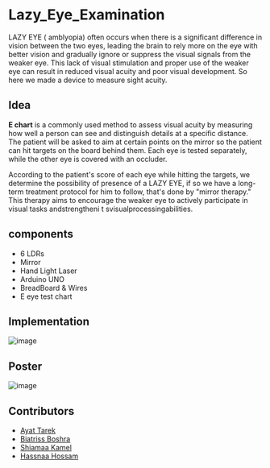 # Lazy_Eye_Examination
<p> LAZY EYE ( amblyopia) often occurs when there is a significant difference in vision between the two eyes, leading the brain to rely more on the eye with better vision and gradually ignore or suppress the visual signals from the weaker eye. This lack of visual stimulation and proper use of the weaker eye can result in reduced visual acuity and poor visual development. So here we made a device to measure sight acuity.</p>

 ## Idea 
<p> <b>E chart</b> is a commonly used method to assess visual acuity by measuring how well a person can see and distinguish details at a specific distance.
The patient will be asked to aim at certain points on the mirror so the patient can hit targets on the board behind them. Each eye is tested separately, while the other eye is covered with an occluder.

According to the patient's score of each eye while
hitting the targets, we determine the possibility of presence of a LAZY EYE, if so we have a long-term
treatment protocol for him to follow, that's done by "mirror therapy." This therapy aims to encourage the weaker eye to actively participate in visual tasks
andstrengtheni t svisualprocessingabilities.</p>

## components
- 6 LDRs 
- Mirror
- Hand Light Laser
- Arduino UNO
- BreadBoard & Wires
- E eye test chart

## Implementation

![image](https://user-images.githubusercontent.com/111397736/261156791-ecc75158-7913-48b7-a327-44da69285d9a.jpg)

## Poster

![image](https://user-images.githubusercontent.com/111397736/261157456-09a26d72-2b49-40e9-ac91-eebc53eddc9e.jpg)

## Contributors
- [Ayat Tarek](https://github.com/Ayat-Tarek)
- [Biatriss Boshra](https://github.com/)
- [Shiamaa Kamel](https://github.com/)
- [Hassnaa Hossam](https://github.com/hassnaa11)

